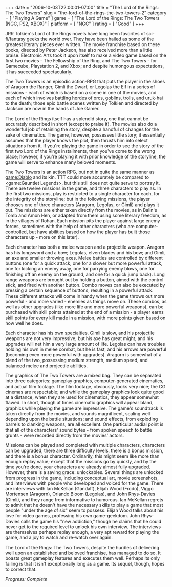 +++
date = "2006-10-03T22:00:01-07:00"
title = "The Lord of the Rings: The Two Towers"
slug = "the-lord-of-the-rings-the-two-towers-2"
category = [ "Playing A Game" ]
game = [ "The Lord of the Rings: The Two Towers (NGC, PS2, XBOX)" ]
platform = [ "NGC" ]
rating = [ "Good" ]
+++

JRR Tolkien's Lord of the Rings novels have long been favorites of sci-fi/fantasy geeks the world over. They have been hailed as some of the greatest literary pieces ever written. The movie franchise based on these books, directed by Peter Jackson, has also received more than a little praise. Electronic Arts took it upon itself to make a video game based on the first two movies - The Fellowship of the Ring, and The Two Towers - for Gamecube, Playstation 2, and Xbox; and despite humongous expectations, it has succeeded spectacularly.

The Two Towers is an episodic action-RPG that puts the player in the shoes of Aragorn the Ranger, Gimli the Dwarf, or Legolas the Elf in a series of missions - each of which is based on a scene in one of the movies, and each of which involves battling hordes of orcs, goblins, trolls, and uruk-hai to the death; those epic battle scenes written by Tolkien and directed by Jackson are now in the hands of Joe Gamer.

The Lord of the Rings itself has a splendid story, one that cannot be accurately described in short (except to praise it). The movies also do a wonderful job of retaining the story, despite a handful of changes for the sake of cinematics. The game, however, possesses little story; it essentially assumes that the player knows the plot, then thrusts him into select situations from it. If you're playing the game in order to see the story of the first two Lord of the Rings installments, then you've come to the wrong place; however, if you're playing it with prior knowledge of the storyline, the game will serve to enhance many beloved moments.

The Two Towers is an action RPG, but not in quite the same manner as <game:Diablo> and its kin. TTT could more accurately be compared to <game:Gauntlet Legends>, but this still does not quite serve to portray it. There are twelve missions in the game, and three characters to play as. In the first two missions, play is restricted to a single character for each, for the integrity of the storyline; but in the following missions, the player chooses one of three characters (Aragorn, Legolas, or Gimli) and plays it out. The missions are either taken directly from the movies, as in Balin's Tomb and Amon Hen, or adapted from them using some literary freedom, as in the villages of Rohan. Each mission pits the player against large enemy forces, sometimes with the help of other characters (who are computer-controlled, but have abilities based on how the player has built those characters up - more on this later).

Each character has both a melee weapon and a projectile weapon. Aragorn has his longsword and a bow; Legolas, elven blades and his bow; and Gimli, an axe and smaller throwing axes. Melee battles are controlled by different buttons (one for a quick attack, one for a slower but more powerful attack, one for kicking an enemy away, one for parrying enemy blows, one for finishing off an enemy on the ground, and one for a quick jump back). Long range weapons are brought out by holding a button, aimed with the control stick, and fired with another button. Combo moves can also be executed by pressing a certain sequence of buttons, resulting in a powerful attack. These different attacks will come in handy when the game throws out more powerful - and more varied - enemies as things move on. These combos, as well as other upgrades (like more life and more powerful weapons), can be purchased with skill points attained at the end of a mission - a player earns skill points for every kill made in a mission, with more points given based on how well he does.

Each character has his own specialties. Gimli is slow, and his projectile weapons are not very impressive; but his axe has great might, and his upgrades will net him a very large amount of life. Legolas can have troubles holding his own in melee combat, but he is fast, and his arrows are powerful (becoming even more powerful with upgrades). Aragorn is somewhat of a blend of the two, possessing medium strength, medium speed, and balanced melee and projectile abilities.

The graphics of The Two Towers are a mixed bag. They can be separated into three categories: gameplay graphics, computer-generated cinematics, and actual film footage. The film footage, obviously, looks very nice; the CG cinemas are respectable; and while the gameplay graphics look quite good at a distance, when they are used for cinematics, they appear somewhat flawed. In short, though at times cinematic graphics will appear bland, graphics while playing the game are impressive. The game's soundtrack is taken directly from the movies, and sounds magnificent, scaling well depending upon the battle situations; and sound effects, from exploding barrels to clanking weapons, are all excellent. One particular audial point is that all of the characters' sound bytes - from spoken speech to battle grunts - were recorded directly from the movies' actors.

Missions can be played and completed with multiple characters, characters can be upgraded, there are three difficulty levels, there is a bonus mission, and there is a bonus character. Ordinarily, this might seem like more than enough replay value; except that the missions go by quickly, and by the time you're done, your characters are already almost fully upgraded. However, there is a saving grace: unlockables. Several things are unlocked from progress in the game, including conceptual art, movie screenshots, and interviews with people who developed and voiced for the game. There are interviews with Ian McKellan (Gandalf), Elijah Wood (Frodo), Viggo Mortensen (Aragorn), Orlando Bloom (Legolas), and John Rhys-Davies (Gimli), and they range from informative to humorous. Ian McKellan regrets to admit that he doesn't have the necessary skills to play a game that most people "under the age of six" seem to possess. Elijah Wood talks about his love for video games, professing his own game-geekdom. John Rhys-Davies calls the game his "new addiction," though he claims that he could never get to the required level to unlock his own interview. The interviews are themselves perhaps replay enough, a very apt reward for playing the game, and a joy to watch and re-watch over again.

The Lord of the Rings: The Two Towers, despite the hurdles of delivering well upon an established and beloved franchise, has managed to do so. It boasts great gameplay features and executes them well. Perhaps its only failing is that it isn't exceptionally long as a game. Its sequel, though, hopes to correct that.

<i>Progress: Complete</i>